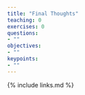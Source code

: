 ```yaml
---
title: "Final Thoughts"
teaching: 0
exercises: 0
questions:
- ""
objectives:
- ""
keypoints:
- ""
---
```




{% include links.md %}
